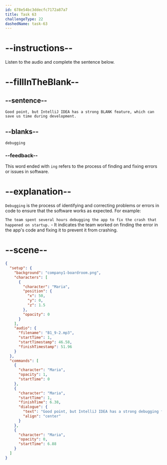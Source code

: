 ```yaml
---
id: 678e54bc3ddecfc7172a87a7
title: Task 63
challengeType: 22
dashedName: task-63
---
```


<!-- (audio) Maria: Good point, but IntelliJ IDEA has a strong debugging feature, which can save us time during development. -->

# --instructions--

Listen to the audio and complete the sentence below.

# --fillInTheBlank--

## --sentence--

`Good point, but IntelliJ IDEA has a strong BLANK feature, which can save us time during development.`

## --blanks--

`debugging`

### --feedback--

This word ended with `ing` refers to the process of finding and fixing errors or issues in software.

# --explanation--

`Debugging` is the process of identifying and correcting problems or errors in code to ensure that the software works as expected. For example:  

`The team spent several hours debugging the app to fix the crash that happened on startup.` - It indicates the team worked on finding the error in the app's code and fixing it to prevent it from crashing.

# --scene--

```json
{
  "setup": {
    "background": "company1-boardroom.png",
    "characters": [
      {
        "character": "Maria",
        "position": {
          "x": 50,
          "y": 0,
          "z": 1.5
        },
        "opacity": 0
      }
    ],
    "audio": {
      "filename": "B1_9-2.mp3",
      "startTime": 1,
      "startTimestamp": 46.58,
      "finishTimestamp": 51.96
    }
  },
  "commands": [
    {
      "character": "Maria",
      "opacity": 1,
      "startTime": 0
    },
    {
      "character": "Maria",
      "startTime": 1,
      "finishTime": 6.38,
      "dialogue": {
        "text": "Good point, but IntelliJ IDEA has a strong debugging feature, which can save us time during development.",
        "align": "center"
      }
    },
    {
      "character": "Maria",
      "opacity": 0,
      "startTime": 6.88
    }
  ]
}
```
